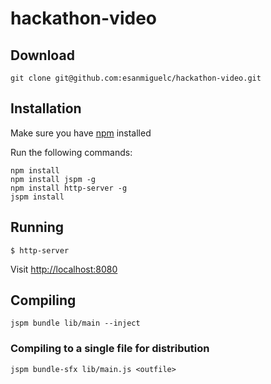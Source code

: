 # hackathon-video

## Download

    git clone git@github.com:esanmiguelc/hackathon-video.git

## Installation

Make sure you have [npm](https://docs.npmjs.com/getting-started/installing-node) installed

Run the following commands:


    npm install
    npm install jspm -g
    npm install http-server -g
    jspm install


## Running

    $ http-server

Visit [http://localhost:8080](http://localhost:8080)

## Compiling

    jspm bundle lib/main --inject

### Compiling to a single file for distribution

    jspm bundle-sfx lib/main.js <outfile>
